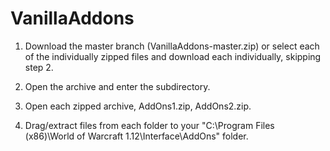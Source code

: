 # VanillaAddons

1. Download the master branch (VanillaAddons-master.zip) 
       or select each of the individually zipped files and download each individually, skipping step 2.

2. Open the archive and enter the subdirectory.

3. Open each zipped archive, AddOns1.zip, AddOns2.zip.

4. Drag/extract files from each folder to your "C:\Program Files (x86)\World of Warcraft 1.12\Interface\AddOns" folder.
